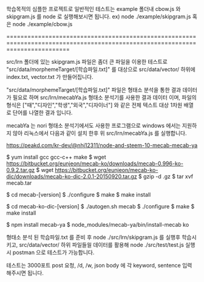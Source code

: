

학습목적의 심플한 프로젝트로 일반적인 테스트는 example 폴더내 cbow.js 와 skipgram.js 를 node 로 실행해보시면 됩니다.
ex) node ./example/skipgram.js 혹은 node ./example/cbow.js

==============================================================================================================================


src/lrn 폴더에 있는 skipgram.js 파일은 좀더 큰 파일을 이용한 테스트로
"src/data/morphemeTarget/[학습파일.txt]"  를 대상으로 src/data/vector/ 하위에 index.txt, vector.txt 가 만들어집니다.

"src/data/morphemeTarget/[학습파일.txt]" 파일은 형태소 분석을 통한 결과 데이터가 필요로 하며 src/lrn/mecabYa.js 형태소 분석기를 사용한 결과 데이터 이며,
파일의 형식은 ["때","디자인","학생","외국","디자이너"] 와 같은 전체 텍스트 대상 1차원 배열로 단어를 나열한 결과 입니다.

mecabYa 는 nori 형태소 분석기에서도 사용한 프로그램으로 windows 에서는 지원하지 않아 리눅스에서 다음과 같이 설치 한후 위 src/lrn/mecabYa.js 를 실행합니다.

 https://peakd.com/kr-dev/@nhj12311/node-and-steem-10-mecab-mecab-ya
 
 $ yum install gcc gcc-c++ make
 $ wget https://bitbucket.org/eunjeon/mecab-ko/downloads/mecab-0.996-ko-0.9.2.tar.gz
 $ wget https://bitbucket.org/eunjeon/mecab-ko-dic/downloads/mecab-ko-dic-2.0.1-20150920.tar.gz
 $ gzip -d .gz
 $ tar xvf mecab.tar
 
 $ cd mecab-[version]
 $ ./configure
 $ make
 $ make install
 
 $ cd mecab-ko-dic-[version]
 $ ./autogen.sh mecab
 $ ./configure
 $ make
 $ make install
 
 $ npm install mecab-ya
 $ node_modules/mecab-ya/bin/install-mecab ko

형태소 분석 된 학습파일.txt 를 준비 후 node ./src/lrn/skipgram.js 를 실행후 학습시키고, src/data/vector/ 하위 파일들읠 데이터를 활용해 
node ./src/test/test.js 실행시 postman 으로 테스트가 가능합니다.

테스트는 
  3000포트 
  post 요청, /d, /w, 
  json body 에 각 keyword, sentence 입력 해주시면 됩니다.
